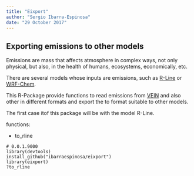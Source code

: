 ```yaml
---
title: "Eixport"
author: "Sergio Ibarra-Espinosa"
date: "29 October 2017"
---
```


## Exporting emissions to other models

Emissions are mass that affects atmosphere in complex ways, not only physical,
but also, in the health of humans, ecosystems, economically, etc.

There are several models whose inputs are emissions, such as [R-Line](https://www.cmascenter.org/r-line/) or [WRF-Chem](https://ruc.noaa.gov/wrf/wrf-chem/).

This R-Package provide functions to read emissions from [VEIN](https://github.com/ibarraespinosa/vein) and also other 
in different formats and export the to format suitable to other models.

The first case itof this package will be with the model R-Line.

functions:

- to_rline


```{r eval=F}
# 0.0.1.9000
library(devtools)
install_github("ibarraespinosa/eixport")
library(eixport)
?to_rline
```


